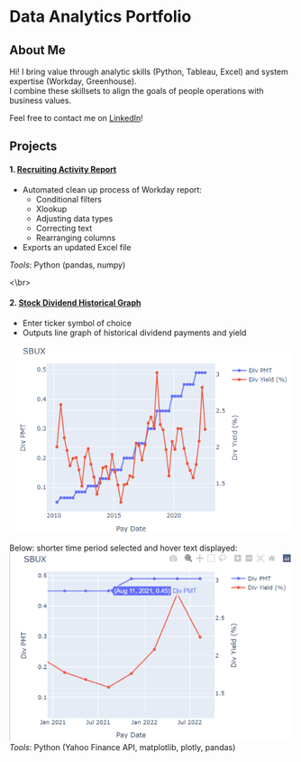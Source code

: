 # Data Analytics Portfolio  
  
## About Me  
Hi! I bring value through analytic skills (Python, Tableau, Excel) and system expertise (Workday, Greenhouse).  
I combine these skillsets to align the goals of people operations with business values.  
  
Feel free to contact me on [LinkedIn](https://www.linkedin.com/in/leoykim/)!  

## Projects
#### 1. [Recruiting Activity Report](https://github.com/leoykim/TA-Jobs-Summary-Workday-Cleanup)  
* Automated clean up process of Workday report:
  * Conditional filters
  * Xlookup
  * Adjusting data types
  * Correcting text
  * Rearranging columns
* Exports an updated Excel file
  
*Tools*: Python (pandas, numpy)  

<\br>  

#### 2. [Stock Dividend Historical Graph](https://github.com/leoykim/yahoo-finance-dividend-analysis)   
* Enter ticker symbol of choice
* Outputs line graph of historical dividend payments and yield 

![graph](graph-dividend-.png)
  
  
Below: shorter time period selected and hover text displayed:  
![graph](graph-dividend-zoom-and-hover.png)  
*Tools*: Python (Yahoo Finance API, matplotlib, plotly, pandas)

